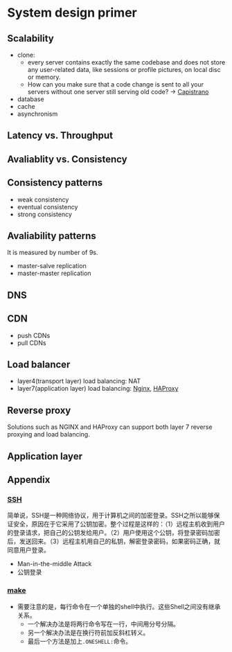 # System design primer

## Scalability

- clone: 
  - every server contains exactly the same codebase and does not store any user-related data, like sessions or profile pictures, on local disc or memory. 
  - How can you make sure that a code change is sent to all your servers without one server still serving old code? $\to$ [Capistrano](https://github.com/capistrano/capistrano)
- database
- cache
- asynchronism

## Latency vs. Throughput

## Avaliablity vs. Consistency

## Consistency patterns

- weak consistency
- eventual consistency
- strong consistency

## Avaliability patterns

It is measured by number of 9s.

- master-salve replication
- master-master replication 

## DNS

## CDN

- push CDNs
- pull CDNs

## Load balancer

- layer4(transport layer) load balancing: NAT
- layer7(application layer) load balancing: [Nginx](https://www.nginx.com/blog/inside-nginx-how-we-designed-for-performance-scale/), [HAProxy](http://www.haproxy.org/download/1.2/doc/architecture.txt)

## Reverse proxy

Solutions such as NGINX and HAProxy can support both layer 7 reverse proxying and load balancing.

## Application layer



## Appendix

### [SSH](https://www.ruanyifeng.com/blog/2011/12/ssh_remote_login.html)

简单说，SSH是一种网络协议，用于计算机之间的加密登录。SSH之所以能够保证安全，原因在于它采用了公钥加密。整个过程是这样的：（1）远程主机收到用户的登录请求，把自己的公钥发给用户。（2）用户使用这个公钥，将登录密码加密后，发送回来。（3）远程主机用自己的私钥，解密登录密码，如果密码正确，就同意用户登录。

- Man-in-the-middle Attack
- 公钥登录

### [make](http://www.ruanyifeng.com/blog/2015/02/make.html)

- 需要注意的是，每行命令在一个单独的shell中执行。这些Shell之间没有继承关系。
  - 一个解决办法是将两行命令写在一行，中间用分号分隔。
  - 另一个解决办法是在换行符前加反斜杠转义。
  - 最后一个方法是加上`.ONESHELL:`命令。

